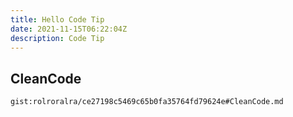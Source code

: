 ```yaml
---
title: Hello Code Tip
date: 2021-11-15T06:22:04Z
description: Code Tip
---
```


## CleanCode
`gist:rolroralra/ce27198c5469c65b0fa35764fd79624e#CleanCode.md`
